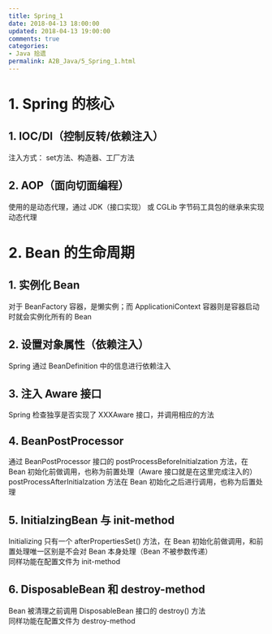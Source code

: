 ```yaml
---
title: Spring_1
date: 2018-04-13 18:00:00
updated: 2018-04-13 19:00:00
comments: true
categories: 
- Java 拾遗
permalink: A2B_Java/5_Spring_1.html    
---
```


# 1. Spring 的核心

## 1. IOC/DI（控制反转/依赖注入）

注入方式： set方法、构造器、工厂方法

## 2. AOP（面向切面编程）

使用的是动态代理，通过 JDK（接口实现） 或 CGLib 字节码工具包的继承来实现动态代理

# 2. Bean 的生命周期

## 1. 实例化 Bean

对于 BeanFactory 容器，是懒实例；而 ApplicationiContext 容器则是容器启动时就会实例化所有的 Bean

## 2. 设置对象属性（依赖注入）

Spring 通过 BeanDefinition 中的信息进行依赖注入

## 3. 注入 Aware 接口

Spring 检查独享是否实现了 XXXAware 接口，并调用相应的方法

## 4. BeanPostProcessor

通过 BeanPostProcessor 接口的 postProcessBeforeInitialzation 方法，在 Bean 初始化前做调用，也称为前置处理（Aware 接口就是在这里完成注入的）  
postProcessAfterInitialzation 方法在 Bean 初始化之后进行调用，也称为后置处理

## 5. InitialzingBean 与 init-method

Initializing 只有一个 afterPropertiesSet() 方法，在 Bean 初始化前做调用，和前置处理唯一区别是不会对 Bean 本身处理（Bean 不被参数传递）  
同样功能在配置文件为 init-method

## 6. DisposableBean 和 destroy-method

Bean 被清理之前调用 DisposableBean 接口的 destroy() 方法  
同样功能在配置文件为 destroy-method


